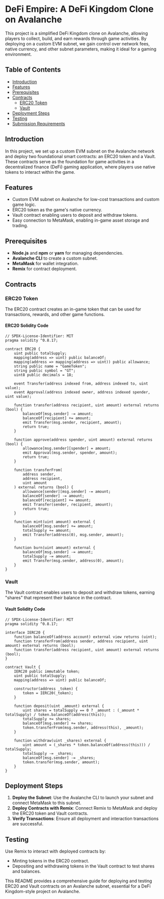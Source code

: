 # DeFi Empire: A DeFi Kingdom Clone on Avalanche

This project is a simplified DeFi Kingdom clone on Avalanche, allowing players to collect, build, and earn rewards through game activities. By deploying on a custom EVM subnet, we gain control over network fees, native currency, and other subnet parameters, making it ideal for a gaming environment.

## Table of Contents

- [Introduction](#introduction)
- [Features](#features)
- [Prerequisites](#prerequisites)
- [Contracts](#contracts)
  - [ERC20 Token](#erc20-token)
  - [Vault](#vault)
- [Deployment Steps](#deployment-steps)
- [Testing](#testing)
- [Submission Requirements](#submission-requirements)

## Introduction

In this project, we set up a custom EVM subnet on the Avalanche network and deploy two foundational smart contracts: an ERC20 token and a Vault. These contracts serve as the foundation for game activities in a decentralized finance (DeFi) gaming application, where players use native tokens to interact within the game.

## Features

- Custom EVM subnet on Avalanche for low-cost transactions and custom game logic.
- ERC20 token as the game's native currency.
- Vault contract enabling users to deposit and withdraw tokens.
- Easy connection to MetaMask, enabling in-game asset storage and trading.

## Prerequisites

- **Node.js** and **npm** or **yarn** for managing dependencies.
- **Avalanche CLI** to create a custom subnet.
- **MetaMask** for wallet integration.
- **Remix** for contract deployment.

## Contracts

### ERC20 Token

The ERC20 contract creates an in-game token that can be used for transactions, rewards, and other game functions.

#### ERC20 Solidity Code

```solidity
// SPDX-License-Identifier: MIT
pragma solidity ^0.8.17;

contract ERC20 {
    uint public totalSupply;
    mapping(address => uint) public balanceOf;
    mapping(address => mapping(address => uint)) public allowance;
    string public name = "GameToken";
    string public symbol = "GT";
    uint8 public decimals = 18;

    event Transfer(address indexed from, address indexed to, uint value);
    event Approval(address indexed owner, address indexed spender, uint value);

    function transfer(address recipient, uint amount) external returns (bool) {
        balanceOf[msg.sender] -= amount;
        balanceOf[recipient] += amount;
        emit Transfer(msg.sender, recipient, amount);
        return true;
    }

    function approve(address spender, uint amount) external returns (bool) {
        allowance[msg.sender][spender] = amount;
        emit Approval(msg.sender, spender, amount);
        return true;
    }

    function transferFrom(
        address sender,
        address recipient,
        uint amount
    ) external returns (bool) {
        allowance[sender][msg.sender] -= amount;
        balanceOf[sender] -= amount;
        balanceOf[recipient] += amount;
        emit Transfer(sender, recipient, amount);
        return true;
    }

    function mint(uint amount) external {
        balanceOf[msg.sender] += amount;
        totalSupply += amount;
        emit Transfer(address(0), msg.sender, amount);
    }

    function burn(uint amount) external {
        balanceOf[msg.sender] -= amount;
        totalSupply -= amount;
        emit Transfer(msg.sender, address(0), amount);
    }
}
```

### Vault

The Vault contract enables users to deposit and withdraw tokens, earning "shares" that represent their balance in the contract.

#### Vault Solidity Code

```solidity
// SPDX-License-Identifier: MIT
pragma solidity ^0.8.17;

interface IERC20 {
    function balanceOf(address account) external view returns (uint);
    function transferFrom(address sender, address recipient, uint amount) external returns (bool);
    function transfer(address recipient, uint amount) external returns (bool);
}

contract Vault {
    IERC20 public immutable token;
    uint public totalSupply;
    mapping(address => uint) public balanceOf;

    constructor(address _token) {
        token = IERC20(_token);
    }

    function deposit(uint _amount) external {
        uint shares = totalSupply == 0 ? _amount : (_amount * totalSupply) / token.balanceOf(address(this));
        totalSupply += shares;
        balanceOf[msg.sender] += shares;
        token.transferFrom(msg.sender, address(this), _amount);
    }

    function withdraw(uint _shares) external {
        uint amount = (_shares * token.balanceOf(address(this))) / totalSupply;
        totalSupply -= _shares;
        balanceOf[msg.sender] -= _shares;
        token.transfer(msg.sender, amount);
    }
}
```

## Deployment Steps

1. **Deploy the Subnet**: Use the Avalanche CLI to launch your subnet and connect MetaMask to this subnet.
2. **Deploy Contracts with Remix**: Connect Remix to MetaMask and deploy the ERC20 token and Vault contracts.
3. **Verify Transactions**: Ensure all deployment and interaction transactions are successful.

## Testing

Use Remix to interact with deployed contracts by:
- Minting tokens in the ERC20 contract.
- Depositing and withdrawing tokens in the Vault contract to test shares and balances.

This README provides a comprehensive guide for deploying and testing ERC20 and Vault contracts on an Avalanche subnet, essential for a DeFi Kingdom-style project on Avalanche.
